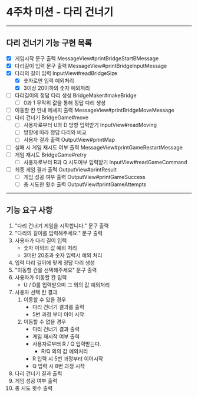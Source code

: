 4주차 미션 - 다리 건너기
=========
---
## 다리 건너기 기능 구현 목록
- [x] 게임시작 문구 출력 MessageView#printBridgeStartBMessage
- [x] 다리길이 입력 문구 출력 MessageView#printBridgeInputMessage
- [x] 다리의 길이 입력 InputView#readBridgeSize
  - [x] 숫자로만 입력 예외처리
  - [x] 3이상 20이하의 숫자 예외처리
- [ ] 다리길이의 정답 다리 생성 BridgeMaker#makeBridge
  - [ ] 0과 1 무작위 값을 통해 정답 다리 생성
- [ ] 이동할 칸 안내 메세지 출력 MessageView#printBridgeMoveMessage
- [ ] 다리 건너기 BridgeGame#move
  - [ ] 사용자로부터 U와 D 방향 입력받기 InputView#readMoving
  - [ ] 방향에 따라 정답 다리와 비교 
  - [ ] 사용자 결과 출력 OutputView#printMap
- [ ] 실패 시 게임 재시도 여부 출력 MessageView#printGameRestartMessage
- [ ] 게임 재시도 BridgeGame#retry
  - [ ] 사용자로부터 R과 Q 시도여부 입력받기 InputView#readGameCommand
- [ ] 최종 게임 결과 출력 OutputView#printResult
  - [ ] 게임 성공 여부 출력 OutputView#printGameSuccess
  - [ ] 총 시도한 횟수 출력 OutputView#printGameAttempts

---
## 기능 요구 사항
1. "다리 건너기 게임을 시작합니다." 문구 출력
2. "다리의 길이를 입력해주세요." 문구 출력
3. 사용자가 다리 길이 입력
   - 숫자 이외의 값 예외 처리
   - 3미만 20초과 숫자 입력시 예외 처리
4. 입력 다리 길이에 맞게 정답 다리 생성
5. "이동할 칸을 선택해주세요" 문구 출력
6. 사용자가 이동할 칸 입력
   - U / D를 입력받으며 그 외의 값 예외처리
7. 사용자 선택 칸 결과
   1. 이동할 수 있을 경우
      - 다리 건너기 결과를 출력
      - 5번 과정 부터 이어 시작
   2. 이동할 수 없을 경우
      - 다리 건너기 결과 출력
      - 게임 재시작 여부 출력
      - 사용자로부터 R / Q 입력받는다.
        - R/Q 외의 값 예외처리
      - R 입력 시 5번 과정부터 이어시작
      - Q 입력 시 8번 과정 시작
8. 다리 건너기 결과 출력
9. 게임 성공 여부 출력
10. 총 시도 횟수 출력
